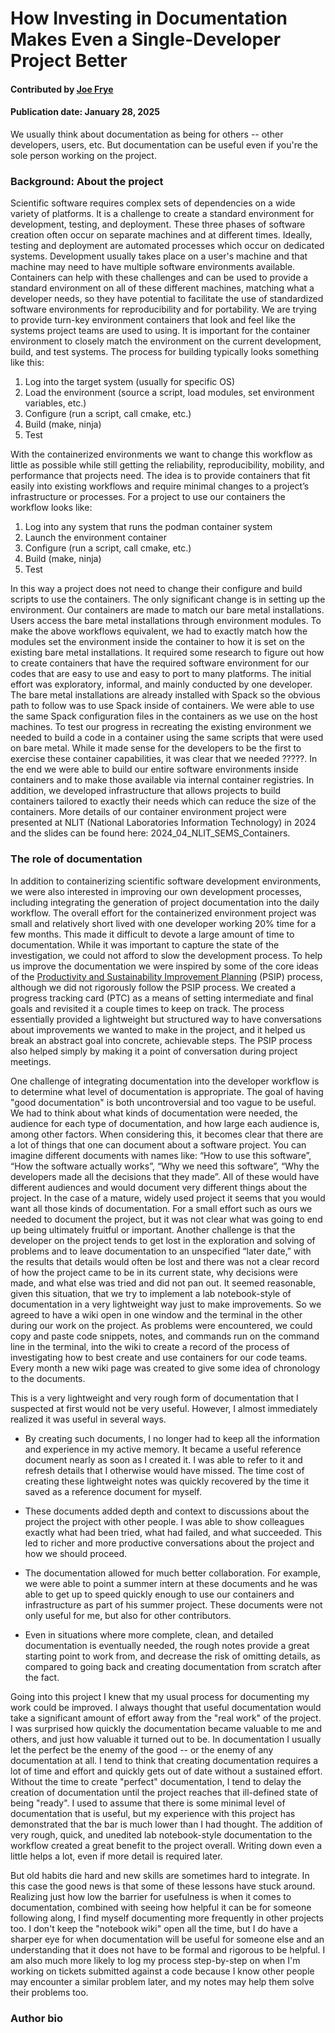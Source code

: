 # How Investing in Documentation Makes Even a Single-Developer Project Better

#### Contributed by [Joe Frye](https://github.com/fryeguy52)

#### Publication date: January 28, 2025

<!-- begin deck -->
We usually think about documentation as being for others -- other developers, users, etc.  But documentation can be useful even if you're the sole person working on the project.
<!-- end deck -->

### Background: About the project

Scientific software requires complex sets of dependencies on a wide variety of platforms.  It is a challenge to create a standard environment for development, testing, and deployment.  These three phases of software creation often occur on separate machines and at different times.  Ideally, testing and deployment are automated processes which occur on dedicated systems.  Development usually takes place on a user's machine and that machine may need to have multiple software environments available.  Containers can help with these challenges and can be used to provide a standard environment on all of these different machines, matching what a developer needs, so they have potential to facilitate the use of standardized software environments for reproducibility and for portability.   We are trying to provide turn-key environment containers that look and feel like the systems project teams are used to using.  It is important for the container environment to closely match the environment on the current development, build, and test systems. The process for building typically looks something like this:

1. Log into the target system (usually for specific OS)
2. Load the environment (source a script, load modules, set environment variables, etc.)
3. Configure (run a script, call cmake, etc.)
4. Build (make, ninja)
5. Test

With the containerized environments we want to change this workflow as little as possible while still getting the reliability, reproducibility, mobility, and performance that projects need.  The idea is to provide containers that fit easily into existing workflows and require minimal changes to a project’s infrastructure or processes.  For a project to use our containers the workflow looks like:

1. Log into any system that runs the podman container system
2. Launch the environment container
3. Configure (run a script, call cmake, etc.)
4. Build (make, ninja)
5. Test

In this way a project does not need to change their configure and build scripts to use the containers. The only significant change is in setting up the environment.  Our containers are made to match our bare metal installations.  Users access the bare metal installations through environment modules. To make the above workflows equivalent, we had to exactly match how the modules set the environment inside the container to how it is set on the existing bare metal installations.   It required some research to figure out how to create containers that have the required software environment for our codes that are easy to use and easy to port to many platforms.  The initial effort was exploratory, informal, and mainly conducted by one developer. The bare metal installations are already installed with Spack so the obvious path to follow was to use Spack inside of containers.  We were able to use the same Spack configuration files in the containers as we use on the host machines.  To test our progress in recreating the existing environment we needed to build a code in a container using the same scripts that were used on bare metal.  While it made sense for the developers to be the first to exercise these container capabilities, it was clear that we needed ?????.  In the end we were able to build our entire software environments inside containers and to make those available via internal container registries.  In addition, we developed infrastructure that allows projects to build containers tailored to exactly their needs which can reduce the size of the containers.  More details of our container environment project were presented at NLIT (National Laboratories Information Technology) in 2024 and the slides can be found here: 2024_04_NLIT_SEMS_Containers.

### The role of documentation

In addition to containerizing scientific software development environments, we were also interested in improving our own development processes, including integrating the generation of project documentation into the daily workflow. The overall effort for the containerized environment project was small and relatively short lived with one developer working 20% time for a few months. This made it difficult to devote a large amount of time to documentation.  While it was important to capture the state of the investigation, we could not afford to slow the development process.  To help us improve the documentation we were inspired by some of the core ideas of the [Productivity and Sustainability Improvement Planning](https://bssw.io/blog_posts/productivity-and-sustainability-improvement-planning-psip) (PSIP) process, although we did not rigorously follow the PSIP process.  We created a progress tracking card (PTC) as a means of setting intermediate and final goals and revisited it a couple times to keep on track.  The process essentially provided a lightweight but structured way to have conversations about improvements we wanted to make in the project, and it helped us break an abstract goal into concrete, achievable steps.  The PSIP process also helped simply by making it a point of conversation during project meetings.

One challenge of integrating documentation into the developer workflow is to determine what level of documentation is appropriate.  The goal of having "good documentation" is both uncontroversial and too vague to be useful. We had to think about what kinds of documentation were needed, the audience for each type of documentation, and how large each audience is, among other factors. When considering this, it becomes clear that there are a lot of things that one can document about a software project.  You can imagine different documents with names like: “How to use this software”, “How the software actually works”, “Why we need this software”, “Why the developers made all the decisions that they made”.  All of these would have different audiences and would document very different things about the project.  In the case of a mature, widely used project it seems that you would want all those kinds of documentation.  For a small effort such as ours we needed to document the project, but it was not clear what was going to end up being ultimately fruitful or important.  Another challenge is that the developer on the project tends to get lost in the exploration and solving of problems and to leave documentation to an unspecified “later date,” with the results that details would often be lost and there was not a clear record of how the project came to be in its current state, why decisions were made, and what else was tried and did not pan out.   It seemed reasonable, given this situation, that we try to implement a lab notebook-style of documentation in a very lightweight way just to make improvements.  So we agreed to have a wiki open in one window and the terminal in the other during our work on the project.   As problems were encountered, we could copy and paste code snippets, notes, and commands run on the command line in the terminal, into the wiki to create a record of the process of investigating how to best create and use containers for our code teams.  Every month a new wiki page was created to give some idea of chronology to the documents.

This is a very lightweight and very rough form of documentation that I suspected at first would not be very useful.  However, I almost immediately realized it was useful in several ways.

- By creating such documents, I no longer had to keep all the information and experience in my active memory.  It became a useful reference document nearly as soon as I created it.  I was able to refer to it and refresh details that I otherwise would have missed.  The time cost of creating these lightweight notes was quickly recovered by the time it saved as a reference document for myself.

- These documents added depth and context to discussions about the project the project with other people. I was able to show colleagues exactly what had been tried, what had failed, and what succeeded.  This led to richer and more productive conversations about the project and how we should proceed.

- The documentation allowed for much better collaboration.  For example, we were able to point a summer intern at these documents and he was able to get up to speed quickly enough to use our containers and infrastructure as part of his summer project.  These documents were not only useful for me, but also for other contributors.

- Even in situations where more complete, clean, and detailed documentation is eventually needed, the rough notes provide a great starting point to work from, and decrease the risk of omitting details, as compared to going back and creating documentation from scratch after the fact.

Going into this project I knew that my usual process for documenting my work could be improved.  I always thought that useful documentation would take a significant amount of effort away from the "real work" of the project. I was surprised how quickly the documentation became valuable to me and others, and just how valuable it turned out to be.  In documentation I usually let the perfect be the enemy of the good -- or the enemy of any documentation at all.  I tend to think that creating documentation requires a lot of time and effort and quickly gets out of date without a sustained effort. Without the time to create "perfect" documentation, I tend to delay the creation of documentation until the project reaches that ill-defined state of being "ready".  I used to assume that there is some minimal level of documentation that is useful, but my experience with this project has demonstrated that the bar is much lower than I had thought. The addition of very rough, quick, and unedited lab notebook-style documentation to the workflow created a great benefit to the project overall. Writing down even a little helps a lot, even if more detail is required later.

But old habits die hard and new skills are sometimes hard to integrate.  In this case the good news is that some of these lessons have stuck around.   Realizing just how low the barrier for usefulness is when it comes to documentation, combined with seeing how helpful it can be for someone following along, I find myself documenting more frequently in other projects too.  I don't keep the "notebook wiki" open all the time, but I do have a sharper eye for when documentation will be useful for someone else and an understanding that it does not have to be formal and rigorous to be helpful.   I am also much more likely to log my process step-by-step on when I'm working on tickets submitted against a code because I know other people may encounter a similar problem later, and my notes may help them solve their problems too.

### Author bio

<!---
Publish: Yes
Track: deep dive
Topics: documentation
--->